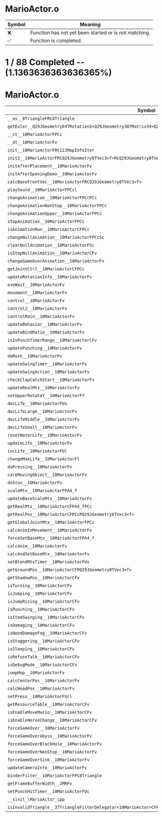 # MarioActor.o
| Symbol | Meaning 
| ------------- | ------------- 
| :x: | Function has not yet been started or is not matching. 
| :white_check_mark: | Function is completed. 


# 1 / 88 Completed -- (1.1363636363636365%)
# MarioActor.o
| Symbol | Decompiled? |
| ------------- | ------------- |
| `__as__8TriangleFRC8Triangle` | :white_check_mark: |
| `getEuler__Q29JGeometry64TRotation3<Q29JGeometry38TMatrix34<Q29JGeometry13SMatrix34C<f>>>CFRQ29JGeometry8TVec3<f>` | :x: |
| `__ct__10MarioActorFPCc` | :x: |
| `__dt__10MarioActorFv` | :x: |
| `init__10MarioActorFRC12JMapInfoIter` | :x: |
| `init2__10MarioActorFRCQ29JGeometry8TVec3<f>RCQ29JGeometry8TVec3<f>l` | :x: |
| `initAfterPlacement__10MarioActorFv` | :x: |
| `initAfterOpeningDemo__10MarioActorFv` | :x: |
| `calcBaseFrontVec__10MarioActorFRCQ29JGeometry8TVec3<f>` | :x: |
| `playSound__10MarioActorFPCcl` | :x: |
| `changeAnimation__10MarioActorFPCcPCc` | :x: |
| `changeAnimationNonStop__10MarioActorFPCc` | :x: |
| `changeAnimationUpper__10MarioActorFPCc` | :x: |
| `stopAnimation__10MarioActorFPCc` | :x: |
| `isAnimationRun__10MarioActorCFPCc` | :x: |
| `changeNullAnimation__10MarioActorFPCcSc` | :x: |
| `clearNullAnimation__10MarioActorFSc` | :x: |
| `isStopNullAnimation__10MarioActorCFv` | :x: |
| `changeGameOverAnimation__10MarioActorFv` | :x: |
| `getJointCtrl__10MarioActorCFPCc` | :x: |
| `updateRotationInfo__10MarioActorFv` | :x: |
| `exeWait__10MarioActorFv` | :x: |
| `movement__10MarioActorFv` | :x: |
| `control__10MarioActorFv` | :x: |
| `control2__10MarioActorFv` | :x: |
| `controlMain__10MarioActorFv` | :x: |
| `updateBehavior__10MarioActorFv` | :x: |
| `updateBindRatio__10MarioActorFv` | :x: |
| `isInPunchTimerRange__10MarioActorCFv` | :x: |
| `updatePunching__10MarioActorFv` | :x: |
| `doRush__10MarioActorFv` | :x: |
| `updateSwingTimer__10MarioActorFv` | :x: |
| `updateSwingAction__10MarioActorFv` | :x: |
| `checkClapCatchStart__10MarioActorFv` | :x: |
| `updateRealMtx__10MarioActorFv` | :x: |
| `setUpperRotateY__10MarioActorFf` | :x: |
| `decLife__10MarioActorFUs` | :x: |
| `decLifeLarge__10MarioActorFv` | :x: |
| `decLifeMiddle__10MarioActorFv` | :x: |
| `decLifeSmall__10MarioActorFv` | :x: |
| `resetWaterLife__10MarioActorFv` | :x: |
| `updateLife__10MarioActorFv` | :x: |
| `incLife__10MarioActorFUl` | :x: |
| `changeMaxLife__10MarioActorFl` | :x: |
| `doPressing__10MarioActorFv` | :x: |
| `careMovingObject__10MarioActorFv` | :x: |
| `doStun__10MarioActorFv` | :x: |
| `scaleMtx__10MarioActorFPA4_f` | :x: |
| `updateBaseScaleMtx__10MarioActorFv` | :x: |
| `getRealMtx__10MarioActorCFPA4_fPCc` | :x: |
| `getRealPos__10MarioActorCFPCcPQ29JGeometry8TVec3<f>` | :x: |
| `getGlobalJointMtx__10MarioActorFPCc` | :x: |
| `calcAnimInMovement__10MarioActorFv` | :x: |
| `forceSetBaseMtx__10MarioActorFPA4_f` | :x: |
| `calcAnim__10MarioActorFv` | :x: |
| `calcAndSetBaseMtx__10MarioActorFv` | :x: |
| `setBlendMtxTimer__10MarioActorFUs` | :x: |
| `getGroundPos__10MarioActorCFPQ29JGeometry8TVec3<f>` | :x: |
| `getShadowPos__10MarioActorCFv` | :x: |
| `isTurning__10MarioActorCFv` | :x: |
| `isJumping__10MarioActorCFv` | :x: |
| `isJumpRising__10MarioActorCFv` | :x: |
| `isPunching__10MarioActorCFv` | :x: |
| `isItemSwinging__10MarioActorCFv` | :x: |
| `isDamaging__10MarioActorCFv` | :x: |
| `isNeedDamageFog__10MarioActorCFv` | :x: |
| `isStaggering__10MarioActorCFv` | :x: |
| `isSleeping__10MarioActorCFv` | :x: |
| `isRefuseTalk__10MarioActorCFv` | :x: |
| `isDebugMode__10MarioActorCFv` | :x: |
| `jumpHop__10MarioActorFv` | :x: |
| `calcCenterPos__10MarioActorFv` | :x: |
| `calcHeadPos__10MarioActorFv` | :x: |
| `setPress__10MarioActorFUcl` | :x: |
| `getResourceTable__10MarioActorCFv` | :x: |
| `isEnableMoveMario__10MarioActorCFv` | :x: |
| `isEnableNerveChange__10MarioActorCFv` | :x: |
| `forceGameOver__10MarioActorFv` | :x: |
| `forceGameOverAbyss__10MarioActorFv` | :x: |
| `forceGameOverBlackHole__10MarioActorFv` | :x: |
| `forceGameOverNonStop__10MarioActorFv` | :x: |
| `forceGameOverSink__10MarioActorFv` | :x: |
| `updateCameraInfo__10MarioActorFv` | :x: |
| `binderFilter__10MarioActorFPC8Triangle` | :x: |
| `getFrameBufferWidth__2MRFv` | :x: |
| `setPunchHitTimer__10MarioActorFUc` | :x: |
| `__sinit_\MarioActor_cpp` | :x: |
| `isInvalidTriangle__37TriangleFilterDelegator<10MarioActor>CFPC8Triangle` | :x: |
